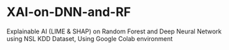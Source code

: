 # XAI-on-DNN-and-RF
Explainable AI (LIME &amp; SHAP) on Random Forest and Deep Neural Network using NSL KDD Dataset, Using Google Colab environment
